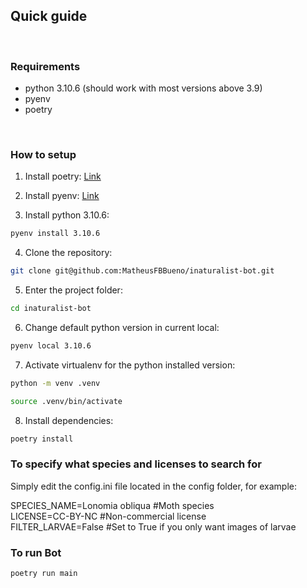 
## **Quick guide**

</br>

### Requirements

- python 3.10.6 (should work with most versions above 3.9)
- pyenv
- poetry

</br>

### How to setup

1. Install poetry:
   [Link](https://python-poetry.org/docs/#installation)

2. Install pyenv:
   [Link](https://github.com/pyenv/pyenv#installation)

3. Install python 3.10.6:

```bash
pyenv install 3.10.6
```

4. Clone the repository:

```bash
git clone git@github.com:MatheusFBBueno/inaturalist-bot.git
```

5. Enter the project folder:

```bash
cd inaturalist-bot
```

6. Change default python version in current local:

```bash
pyenv local 3.10.6
```

7. Activate virtualenv for the python installed version:

```bash
python -m venv .venv
```

```bash
source .venv/bin/activate
```

8. Install dependencies:

```bash
poetry install
```
### To specify what species and licenses to search for
Simply edit the config.ini file located in the config folder, for example:

SPECIES_NAME=Lonomia obliqua  #Moth species\
LICENSE=CC-BY-NC  #Non-commercial license\
FILTER_LARVAE=False  #Set to True if you only want images of larvae




### To run Bot
```bash
poetry run main
```